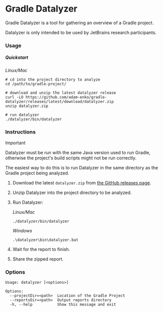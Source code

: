# Gradle Datalyzer

Gradle Datalyzer is a tool for gathering an overview of a Gradle project.

Datalyzer is only intended to be used by JetBrains research participants.

### Usage

##### Quickstart

*Linux/Mac*

```shell
# cd into the project directory to analyze
cd /path/to/gradle-project/

# download and unzip the latest datalyzer release
curl -LO https://github.com/adam-enko/gradle-datalyzer/releases/latest/download/datalyzer.zip
unzip datalyzer.zip

# run datalyzer
./datalyzer/bin/datalyzer
```

### Instructions

> [!IMPORTANT]  
> Datalyzer must be run with the same Java version used to run Gradle,
> otherwise the project's build scripts might not be run correctly.
>
> The easiest way to do this is to run Datalyzer in the same directory
> as the Gradle project being analyzed.

1. Download the latest `datalyzer.zip` from
   [the GitHub releases page](https://github.com/adam-enko/gradle-datalyzer/releases).

2. Unzip Datalyzer into the project directory to be analyzed.
3. Run Datalyzer:

   *Linux/Mac*

    ```shell
    ./datalyzer/bin/datalyzer
    ```

   *Windows*

    ```shell
    .\datalyzer\bin\datalyzer.bat
    ```                      
4. Wait for the report to finish.
5. Share the zipped report.

### Options

<!-- Do not edit datalyzer-options - they are automatically generated -->

```shell datalyzer-options
Usage: datalyzer [<options>]

Options:
  --projectDir=<path>  Location of the Gradle Project
  --reportsDir=<path>  Output reports directory
  -h, --help           Show this message and exit
```
